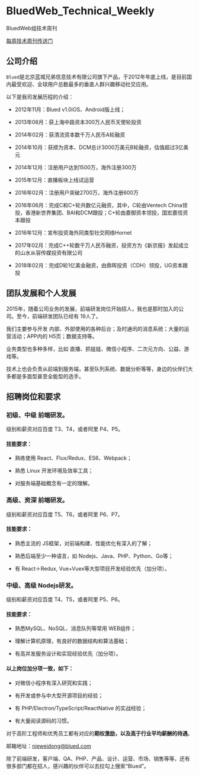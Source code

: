 # BluedWeb_Technical_Weekly
BluedWeb组技术周刊

[每周技术周刊传送门](https://github.com/bluedapp/BluedWeb_Technical_Weekly/issues?q=is%3Aissue+is%3Aopen+label%3Aweekly)

##  公司介绍
`Blued`是北京蓝城兄弟信息技术有限公司旗下产品，于2012年年底上线，是目前国内最受欢迎、全球用户总数最多的垂直人群兴趣移动社交应用。

以下是我司发展历程的介绍：

- 2012年11月：Blued v1.0iOS、Android版上线；

- 2013年08月：获上海中路资本300万人民币天使轮投资

- 2014年02月：获清流资本数千万人民币A轮融资

- 2014年10月：获顺为资本、DCM总计3000万美元B轮融资，估值超过3亿美元

- 2014年12月：注册用户达到1500万，海外注册300万

- 2015年12月：直播板块上线试运营

- 2016年02月：注册用户突破2700万，海外注册600万

- 2016年06月：完成C和C+轮共数亿元融资，其中，C轮由Ventech China领投，香港新世界集团、BAI和DCM跟投；C+轮由嘉御资本领投，国宏嘉信资本跟投

- 2016年12月：宣布投资海外同类型社交网络Hornet

- 2017年02月：完成C++轮数千万人民币融资，投资方为《新京报》发起成立的山水从容传媒投资有限公司

- 2018年02月：完成D轮1亿美金融资，由鼎晖投资（CDH）领投，UG资本跟投

##  团队发展和个人发展

2015年，随着公司业务的发展，前端研发岗位开始招人，我也是那时加入的公司。至今，前端研发团队已经有 19人了。



我们主要参与开发 内部、外部使用的各种后台；及时通讯的消息系统；大量的运营活动；APP内的 H5页；数据支持等。

业务类型也多种多样，比如 直播、抓娃娃、微信小程序、二次元方向、公益、游戏等。



技术上也会负责从前端到服务端，甚至队列系统、数据分析等等，身边的伙伴们大多都是多面型甚至全能型的选手。

## 招聘岗位和要求



### 初级、中级 前端研发。

级别和薪资对应百度 T3、T4，或者阿里 P4、P5。

#### 技能要求：

- 熟练使用 React、Flux/Redux、ES6、Webpack；

- 熟悉 Linux 开发环境及效率工具；

- 对服务端基础概念有一定的理解。



### 高级、资深 前端研发。

级别和薪资对应百度 T5、T6，或者阿里 P6、P7。

#### 技能要求：

- 熟悉主流的 JS框架，对前端构建、性能优化有深入的了解；

- 熟悉后端至少一种语言，如 Nodejs、Java、PHP、Python、Go等；

- 有 React＋Redux, Vue+Vuex等大型项目开发经验优先（加分项）。



### 中级、高级 Nodejs研发。

级别和薪资对应百度 T4、T5，或者阿里 P5、P6。

#### 技能要求：

- 熟悉MySQL、NoSQL、消息队列等常用 WEB组件；

- 理解计算机原理，有良好的数据结构和算法基础；

- 有高并发服务设计和实现经验优先（加分项）。



#### 以上岗位加分项一致，如下：

- 对微信小程序有深入研究和实践；

- 有开发或参与中大型开源项目的经验；

- 有 PHP/Electron/TypeScript/ReactNative 的实战经验；

- 有大量阅读源码的习惯。

对于高阶工程师和优秀员工都有对应的**期权激励，以及高于行业平均薪酬的待遇**。

邮箱地址：nieweidong@blued.com

除了前端研发，客户端、QA、PHP、产品、设计、运营、市场、销售等等，还有很多部门都在招人，感兴趣的伙伴可以去拉勾上搜索“Blued”。
